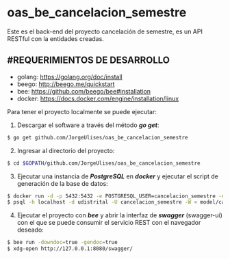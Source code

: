 # oas_be_cancelacion_semestre
Este es el back-end del proyecto cancelación de semestre, es un API RESTful con la entidades creadas.

#REQUERIMIENTOS DE DESARROLLO
-----------------------------
- golang: https://golang.org/doc/install
- beego: http://beego.me/quickstart
- bee: https://github.com/beego/bee#installation
- docker: https://docs.docker.com/engine/installation/linux

Para tener el proyecto localmente se puede ejecutar:

1) Descargar el software a través del método ***go get***:
```bash
$ go get github.com/JorgeUlises/oas_be_cancelacion_semestre
```
2) Ingresar al directorio del proyecto:
```bash
$ cd $GOPATH/github.com/JorgeUlises/oas_be_cancelacion_semestre
```
3) Ejecutar una instancia de ***PostgreSQL*** en ***docker*** y ejecutar el script de generación de la base de datos:
```bash
$ docker run -d -p 5432:5432 -e POSTGRESQL_USER=cancelacion_semestre -e POSTGRESQL_PASS=docker -e POSTGRESQL_DB=cancelacion_semestre orchardup/postgresql
$ psql -h localhost -d udistrital -U cancelacion_semestre -W < model/cancelacion_semestre.sql
```
4) Ejecutar el proyecto con ***bee*** y abrir la interfaz de ***swagger*** (swagger-ui) con el que se puede consumir el servicio REST con el navegador deseado:
```bash
$ bee run -downdoc=true -gendoc=true
$ xdg-open http://127.0.0.1:8080/swagger/
```





